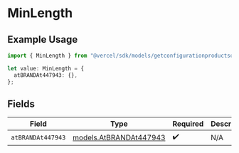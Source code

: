 # MinLength

## Example Usage

```typescript
import { MinLength } from "@vercel/sdk/models/getconfigurationproductsop.js";

let value: MinLength = {
  atBRANDAt447943: {},
};
```

## Fields

| Field                                                  | Type                                                   | Required                                               | Description                                            |
| ------------------------------------------------------ | ------------------------------------------------------ | ------------------------------------------------------ | ------------------------------------------------------ |
| `atBRANDAt447943`                                      | [models.AtBRANDAt447943](../models/atbrandat447943.md) | :heavy_check_mark:                                     | N/A                                                    |